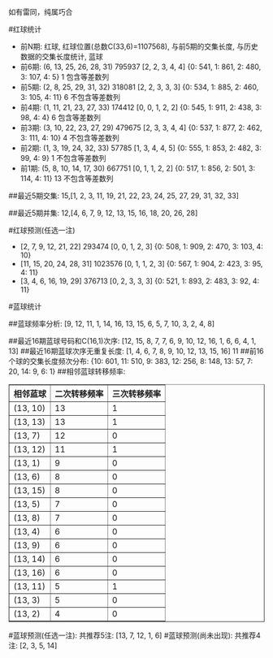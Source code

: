 <!-- 
.. title: 双色球2016102期(2016-09-01)数据分析报告
.. slug: slott-2016102-2016-09-01-report
.. date: 2016-09-02 08:00:00 UTC+08:00
.. tags: Lottery
.. link: 
.. description: 
.. type: text
-->

如有雷同，纯属巧合

<!-- TEASER_END-->

#红球统计

- 前N期: 红球, 红球位置(总数C(33,6)=1107568), 与前5期的交集长度, 与历史数据的交集长度统计, 蓝球
- 前6期: (6, 13, 25, 26, 28, 31) 795937 [2, 2, 3, 4, 4] {0: 541, 1: 861, 2: 480, 3: 107, 4: 5} 1 包含等差数列
- 前5期: (2, 8, 25, 29, 31, 32) 318081 [2, 2, 3, 3, 3] {0: 534, 1: 885, 2: 460, 3: 105, 4: 11} 6 不包含等差数列
- 前4期: (1, 11, 21, 23, 27, 33) 174412 [0, 0, 1, 2, 2] {0: 545, 1: 911, 2: 438, 3: 98, 4: 4} 6 包含等差数列
- 前3期: (3, 10, 22, 23, 27, 29) 479675 [2, 3, 3, 4, 4] {0: 537, 1: 877, 2: 462, 3: 111, 4: 10} 4 不包含等差数列
- 前2期: (1, 3, 19, 24, 32, 33) 57785 [1, 3, 4, 4, 5] {0: 555, 1: 853, 2: 482, 3: 99, 4: 9} 1 不包含等差数列
- 前1期: (5, 8, 10, 14, 17, 30) 667751 [0, 1, 1, 2, 2] {0: 517, 1: 856, 2: 501, 3: 114, 4: 11} 13 不包含等差数列

##最近5期交集:
15,[1, 2, 3, 11, 19, 21, 22, 23, 24, 25, 27, 29, 31, 32, 33]

##最近5期并集:
12,[4, 6, 7, 9, 12, 13, 15, 16, 18, 20, 26, 28]

#红球预测(任选一注)

- [2, 7, 9, 12, 21, 22] 293474 [0, 0, 1, 2, 3] {0: 508, 1: 909, 2: 470, 3: 103, 4: 10}
- [11, 15, 20, 24, 28, 31] 1023576 [0, 1, 1, 2, 3] {0: 567, 1: 904, 2: 423, 3: 95, 4: 11}
- [3, 4, 6, 16, 19, 29] 376713 [0, 2, 3, 3, 3] {0: 521, 1: 893, 2: 483, 3: 92, 4: 11}

#蓝球统计

##蓝球频率分析:
[9, 12, 11, 1, 14, 16, 13, 15, 6, 5, 7, 10, 3, 2, 4, 8]

##最近16期蓝球号码和C(16,1)次序:
 [12, 15, 8, 7, 7, 6, 9, 10, 12, 16, 1, 6, 6, 4, 1, 13]
##最近16期蓝球次序无重复长度:
 [1, 4, 6, 7, 8, 9, 10, 12, 13, 15, 16] 11
##前16个球的交集长度频次分布:
{10: 601, 11: 510, 9: 383, 12: 256, 8: 148, 13: 57, 7: 20, 14: 9, 6: 1}
##相邻蓝球转移频率:
 <table border="1" class="table table-striped dataframe">
  <thead>
    <tr style="text-align: right;">
      <th>相邻蓝球</th>
      <th>二次转移频率</th>
      <th>三次转移频率</th>
    </tr>
  </thead>
  <tbody>
    <tr>
      <td>(13, 10)</td>
      <td>13</td>
      <td>1</td>
    </tr>
    <tr>
      <td>(13, 13)</td>
      <td>13</td>
      <td>1</td>
    </tr>
    <tr>
      <td>(13, 7)</td>
      <td>12</td>
      <td>0</td>
    </tr>
    <tr>
      <td>(13, 12)</td>
      <td>11</td>
      <td>1</td>
    </tr>
    <tr>
      <td>(13, 1)</td>
      <td>9</td>
      <td>0</td>
    </tr>
    <tr>
      <td>(13, 6)</td>
      <td>8</td>
      <td>0</td>
    </tr>
    <tr>
      <td>(13, 15)</td>
      <td>8</td>
      <td>0</td>
    </tr>
    <tr>
      <td>(13, 5)</td>
      <td>7</td>
      <td>0</td>
    </tr>
    <tr>
      <td>(13, 8)</td>
      <td>7</td>
      <td>0</td>
    </tr>
    <tr>
      <td>(13, 4)</td>
      <td>6</td>
      <td>0</td>
    </tr>
    <tr>
      <td>(13, 9)</td>
      <td>6</td>
      <td>0</td>
    </tr>
    <tr>
      <td>(13, 14)</td>
      <td>6</td>
      <td>0</td>
    </tr>
    <tr>
      <td>(13, 16)</td>
      <td>6</td>
      <td>0</td>
    </tr>
    <tr>
      <td>(13, 11)</td>
      <td>5</td>
      <td>1</td>
    </tr>
    <tr>
      <td>(13, 3)</td>
      <td>5</td>
      <td>0</td>
    </tr>
    <tr>
      <td>(13, 2)</td>
      <td>4</td>
      <td>0</td>
    </tr>
  </tbody>
</table>
#蓝球预测(任选一注):
共推荐5注: [13, 7, 12, 1, 6]
#蓝球预测(尚未出现):
共推荐4注: [2, 3, 5, 14]

